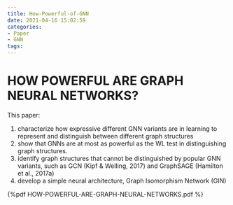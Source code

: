 ```yaml
---
title: How-Powerful-of-GNN
date: 2021-04-16 15:02:59
categories:
- Paper
- GNN
tags:
---
```


# HOW POWERFUL ARE GRAPH NEURAL NETWORKS?

This paper:

1. characterize how expressive different GNN variants are in learning to represent and distinguish between different graph structures
2. show that GNNs are at most as powerful as the WL test in distinguishing graph structures. 
3. identify graph structures that cannot be distinguished by popular GNN variants, such as GCN (Kipf & Welling, 2017) and GraphSAGE (Hamilton et al., 2017a) 
4. develop a simple neural architecture, Graph Isomorphism Network (GIN)

<!--more-->

{%pdf HOW-POWERFUL-ARE-GRAPH-NEURAL-NETWORKS.pdf %}

